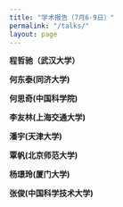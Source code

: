 ```yaml
---
title: "学术报告（7月6-9日）"
permalink: "/talks/"
layout: page
---
```



<p><b>程哲驰（武汉大学）</b>
</p> 

<p><b>何东泰(同济大学)</b>
</p> 

<p><b>何思奇(中国科学院)</b>
</p> 
 
<p><b>李友林(上海交通大学)</b>
</p> 
 
<p><b>潘宇(天津大学)</b>
</p> 

<p><b>覃帆(北京师范大学)</b>
</p> 

<p><b>杨璟玲(厦门大学)</b>
</p> 

<p><b>张俊(中国科学技术大学)</b>
</p> 
